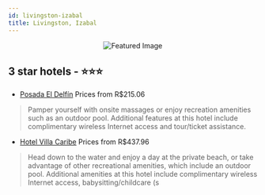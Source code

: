 ```yaml
---
id: livingston-izabal
title: Livingston, Izabal
---
```


<center><img src="https://i.travelapi.com/hotels/32000000/31840000/31835100/31835062/df5a3f27_z.jpg" alt="Featured Image" /></center>


##  3 star hotels - ⭐️⭐️⭐️

-    [Posada El Delfín](https://us.hurb.com/hotels/livingston/posada-el-delfin-JNP-JP531639?cmp=18055) Prices from R$215.06
   > Pamper yourself with onsite massages or enjoy recreation amenities such as an outdoor pool. Additional features at this hotel include complimentary wireless Internet access and tour/ticket assistance.
-    [Hotel Villa Caribe](https://us.hurb.com/hotels/livingston/hotel-villa-caribe-JNP-JP404558?cmp=18055) Prices from R$437.96
   > Head down to the water and enjoy a day at the private beach, or take advantage of other recreational amenities, which include an outdoor pool. Additional amenities at this hotel include complimentary wireless Internet access, babysitting/childcare (s
